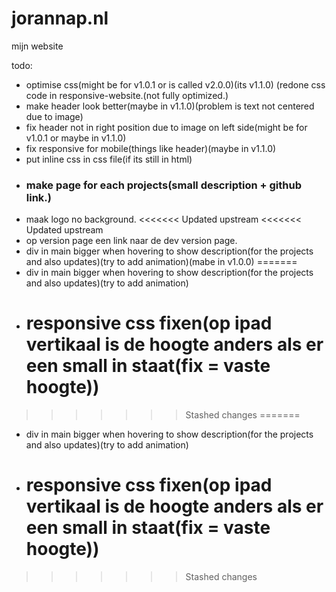 # jorannap.nl
mijn website

todo:
- optimise css(might be for v1.0.1 or is called v2.0.0)(its v1.1.0) (redone css code in responsive-website.(not fully optimized.)
- make header look better(maybe in v1.1.0)(problem is text not centered due to image)
- fix header not in right position due to image on left side(might be for v1.0.1 or maybe in v1.1.0)
- fix responsive for mobile(things like header)(maybe in v1.1.0)
- put inline css in css file(if its still in html)
- ### make page for each projects(small description + github link.)
- maak logo no background.
<<<<<<< Updated upstream
<<<<<<< Updated upstream
- op version page een link naar de dev version page.
- div in main bigger when hovering to show description(for the projects and also updates)(try to add animation)(mabe in v1.0.0)
=======
- div in main bigger when hovering to show description(for the projects and also updates)(try to add animation)
- # responsive css fixen(op ipad vertikaal is de hoogte anders als er een small in staat(fix = vaste hoogte))
>>>>>>> Stashed changes
=======
- div in main bigger when hovering to show description(for the projects and also updates)(try to add animation)
- # responsive css fixen(op ipad vertikaal is de hoogte anders als er een small in staat(fix = vaste hoogte))
>>>>>>> Stashed changes
